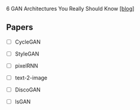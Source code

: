 6 GAN Architectures You Really Should Know [[blog]](https://neptune.ai/blog/6-gan-architectures)  

## Papers  
- [ ] CycleGAN
- [ ] StyleGAN
- [ ] pixelRNN
- [ ] text-2-image
- [ ] DiscoGAN
- [ ] lsGAN



